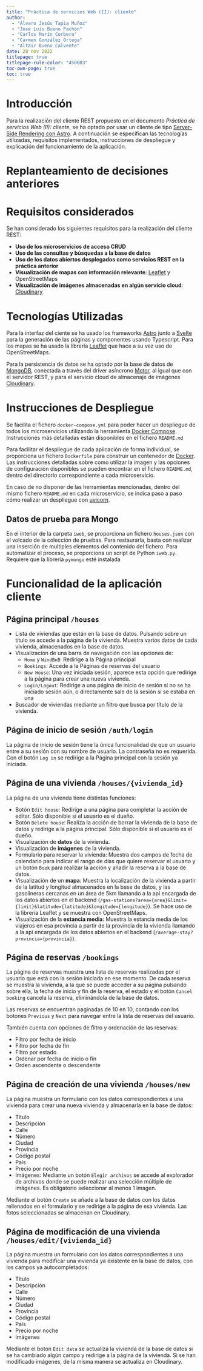 ```yaml
---
title: "Práctica de servicios Web (II): cliente"
author:
  - "Álvaro Jesús Tapia Muñoz"
  - "Jose Luis Bueno Pachón"
  - "Carlos Marín Corbera"
  - "Carmen González Ortega"
  - "Altair Bueno Calvente"
date: 28 nov 2022
titlepage: true
titlepage-rule-color: "4506B3"
toc-own-page: true
toc: true
---
```


# Introducción

Para la realización del cliente REST propuesto en el documento 
_Práctica de servicios Web (II): cliente_, se ha optado por usar un cliente de
tipo [Server-Side Rendering con Astro](https://docs.astro.build/en/guides/server-side-rendering/).
A continuación se especifican las tecnologías utilizadas, requisitos implementados,
instrucciones de despliegue y explicación del funcionamiento de la aplicación.

# Replanteamiento de decisiones anteriores

<!--TODO: - cualquier replanteamiento de decisiones anteriores (de tecnologías a utilizar u otros) o cambios en el diseño de la base de datos o la implementación de los servidores web.-->

# Requisitos considerados

Se han considerado los siguientes requisitos para la realización del cliente REST: 

- **Uso de los microservicios de acceso CRUD**
- **Uso de las consultas y búsquedas a la base de datos**
- **Uso de los datos abiertos desplegados como servicios REST en la práctica anterior**
- **Visualización de mapas con información relevante**: [Leaflet](https://leafletjs.com/) y OpenStreetMaps
- **Visualización de imágenes almacenadas en algún servicio cloud**: [Cloudinary](https://cloudinary.com/)

# Tecnologías Utilizadas

Para la interfaz del ciente se ha usado los frameworks 
[Astro](https://astro.build/) junto a [Svelte](https://svelte.dev/) para 
la generación de las páginas y componentes usando Typescript. Para los mapas
se ha usado la librería [Leaflet](https://leafletjs.com/) que hace a su vez uso
de OpenStreetMaps.

Para la persistencia de datos se ha optado por la base de datos de
[MongoDB](https://www.mongodb.com/), conectada a través del driver asíncrono
[Motor](https://motor.readthedocs.io/en/stable/index.html), al igual que con 
el servidor REST, y para el servicio cloud de almacenaje de imágenes 
[Cloudinary](https://cloudinary.com/).

# Instrucciones de Despliegue

Se facilita el fichero `docker-compose.yml` para poder hacer un despliegue de
todos los microservicios utilizando la herramienta
[Docker Compose](https://docs.docker.com/compose/compose-v2/). Instrucciones más
detalladas están disponibles en el fichero `README.md`

Para facilitar el despliegue de cada aplicación de forma individual, se
proporciona un fichero `Dockerfile` para construir un contenedor de
[Docker](https://docker.com). Las instrucciones detalladas sobre como utilizar
la imagen y las opciones de configuración disponibles se pueden encontrar en el
fichero `README.md`, dentro del directorio correspondiente a cada microservicio.

En caso de no disponer de las herramientas mencionadas, dentro del mismo fichero
`README.md` en cada microservicio, se indica paso a paso cómo realizar un
despliegue con [uvicorn](https://www.uvicorn.org).

## Datos de prueba para Mongo

En el interior de la carpeta `iweb`, se proporciona un fichero `houses.json` con
el volcado de la colección de pruebas. Para restaurarla, basta con realizar una
inserción de multiples elementos del contenido del fichero. Para automatizar el
proceso, se proporciona un script de Python `iweb.py`. Requiere que la librería
`pymongo` esté instalada

# Funcionalidad de la aplicación cliente

## Página principal `/houses`

- Lista de viviendas que están en la base de datos. Pulsando sobre un título se 
accede a la página de la vivienda. Muestra varios datos de cada vivienda, 
almacenados en la base de datos.
- Visualización de una barra de navegación con las opciones de:
  - `Home` y `WindBnB`: Redirige a la Página principal
  - `Bookings`: Accede a la Páginas de reservas del usuario
  - `New House`: Una vez iniciada sesión, aparece esta opción que redirige a la
    página para crear una nueva vivienda.
  - `Login/Logout`: Redirige a una página de inicio de sesión si no se ha
    iniciado sesión aún, o directamente sale de la sesión si se estaba en una
- Buscador de viviendas mediante un filtro que busca por título de la vivienda. 

## Página de inicio de sesión `/auth/login`

La página de inicio de sesión tiene la única funcionalidad de que un usuario
entre a su sesión con su nombre de usuario. La contraseña no es requerida. 
Con el botón `Log in` se redirige a la Página principal con la
sesión ya iniciada.

## Página de una vivienda `/houses/{vivienda_id}`

La página de una vivienda tiene distintas funciones:

- Botón `Edit house`: Redirige a una página para completar la acción de 
  editar. 
  Sólo disponible si el usuario es el dueño.
- Botón `Delete house`: Realiza la acción de borrar la vivienda de la base 
  de datos y redirige a la página principal. Sólo disponible si el usuario es 
  el dueño.
- Visualización de **datos** de la vivienda.
- Visualización de **imágenes** de la vivienda.
- Formulario para reservar la vivienda: Muestra dos campos de fecha de 
  calendario para indicar el rango de días que quiere reservar el usuario y
  un botón `Book` para realizar la acción y añadir la reserva a la base de
  datos.
- Visualización de un **mapa**: Muestra la localización de la vivienda a 
  partir de la latitud y longitud almacenados en la base de datos, y las 
  gasolineras cercanas en un área de 5km llamando a la api encargada de los
  datos abiertos en el backend
  (`/gas-stations?area={area}&limit={limit}&latitude={latitude}&longitude={longitude}`). 
  Se hace uso de la librería Leaflet y se muestra con OpenStreetMaps.
- Visualización de la **estancia media**: Muestra la estancia media de los
  viajeros en esa provincia a partir de la provincia de la vivienda llamando
  a la api encargada de los datos abiertos en el backend
  (`/average-stay?provincia={provincia}`).

## Página de reservas `/bookings`

La página de reservas muestra una lista de reservas realizadas por el usuario
que está con la sesión iniciada en ese momento. De cada reserva se muestra la
vivienda, a la que se puede acceder a su página pulsando sobre ella, la fecha de
inicio y fin de la reserva, el estado y el botón `Cancel booking` cancela la 
reserva, eliminándola de la base de datos. 

Las reservas se encuentran paginadas de 10 en 10, contando con los botones 
`Previous` y `Next` para navegar entre la lista de reservas del usuario.

También cuenta con opciones de filtro y ordenación de las reservas:

- Filtro por fecha de inicio
- Filtro por fecha de fin
- Filtro por estado
- Ordenar por fecha de inicio o fin
- Orden ascendente o descendente

## Página de creación de una vivienda `/houses/new`

La página muestra un formulario con los datos correspondientes a una vivienda
para crear una nueva vivienda y almacenarla en la base de datos:

- Título
- Descripción
- Calle
- Número
- Ciudad
- Provincia
- Código postal
- País
- Precio por noche
- Imágenes: Mediante un botón `Elegir archivos` se accede al explorador de 
  archivos donde se puede realizar una selección múltiple de imágenes. Es
  obligatorio seleccionar al menos 1 imagen.

Mediante el botón `Create` se añade a la base de datos con los datos rellenados
en el formulario y se redirige a la página de esa vivienda. Las fotos 
seleccionadas se almacenan en Cloudinary.

## Página de modificación de una vivienda `/houses/edit/{vivienda_id}`

La página muestra un formulario con los datos correspondientes a una vivienda
para modificar una vivienda ya existente en la base de datos, con los campos
ya autocompletados:

- Título
- Descripción
- Calle
- Número
- Ciudad
- Provincia
- Código postal
- País
- Precio por noche
- Imágenes

Mediante el botón `Edit data` se actualiza la vivienda de la base de datos
si se ha cambiado algún campo y redirige a la página de la vivienda. Si se han
modificado imágenes, de la misma manera se actualiza en Cloudinary.

